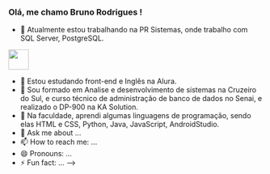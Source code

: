 ### Olá, me chamo Bruno Rodrigues ! 


- :pushpin: Atualmente estou trabalhando na PR Sistemas, onde trabalho com SQL Server, PostgreSQL.
<img src="https://cdn.jsdelivr.net/gh/devicons/devicon@latest/icons/postgresql/postgresql-plain.svg" width="40" height="40"/>
          
  
- :blue_book: Estou estudando front-end e Inglês na Alura.
- 👯 Sou formado em Analise e desenvolvimento de sistemas na Cruzeiro do Sul, e curso técnico de administração de banco de dados no Senai, e realizado o DP-900 na KA Solution.
- 🤔 Na faculdade, aprendi algumas linguagens de programação, sendo elas HTML e CSS, Python, Java, JavaScript, AndroidStudio.
- 💬 Ask me about ...
- 📫 How to reach me: ...
- 😄 Pronouns: ...
- ⚡ Fun fact: ...
-->
